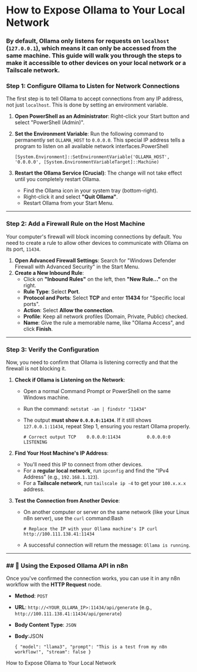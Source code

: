 # How to Expose Ollama to Your Local Network

### By default, Ollama only listens for requests on `localhost` (`127.0.0.1`), which means it can only be accessed from the same machine. This guide will walk you through the steps to make it accessible to other devices on your local network or a Tailscale network.

### **Step 1: Configure Ollama to Listen for Network Connections**

The first step is to tell Ollama to accept connections from any IP address, not just `localhost`. This is done by setting an environment variable.

1. **Open PowerShell as an Administrator**: Right-click your Start button and select "PowerShell (Admin)".
2. **Set the Environment Variable**: Run the following command to permanently set `OLLAMA_HOST` to `0.0.0.0`. This special IP address tells a program to listen on all available network interfaces.PowerShell
    
    `[System.Environment]::SetEnvironmentVariable('OLLAMA_HOST', '0.0.0.0', [System.EnvironmentVariableTarget]::Machine)`
    
3. **Restart the Ollama Service (Crucial)**: The change will not take effect until you completely restart Ollama.
    - Find the Ollama icon in your system tray (bottom-right).
    - Right-click it and select **"Quit Ollama"**.
    - Restart Ollama from your Start Menu.

---

### **Step 2: Add a Firewall Rule on the Host Machine**

Your computer's firewall will block incoming connections by default. You need to create a rule to allow other devices to communicate with Ollama on its port, `11434`.

1. **Open Advanced Firewall Settings**: Search for "Windows Defender Firewall with Advanced Security" in the Start Menu.
2. **Create a New Inbound Rule**:
    - Click on **"Inbound Rules"** on the left, then **"New Rule..."** on the right.
    - **Rule Type**: Select **Port**.
    - **Protocol and Ports**: Select **TCP** and enter **11434** for "Specific local ports".
    - **Action**: Select **Allow the connection**.
    - **Profile**: Keep all network profiles (Domain, Private, Public) checked.
    - **Name**: Give the rule a memorable name, like "Ollama Access", and click **Finish**.

---

### **Step 3: Verify the Configuration**

Now, you need to confirm that Ollama is listening correctly and that the firewall is not blocking it.

1. **Check if Ollama is Listening on the Network**:
    - Open a normal Command Prompt or PowerShell on the same Windows machine.
    - Run the command: `netstat -an | findstr "11434"`
    - The output **must show `0.0.0.0:11434`**. If it still shows `127.0.0.1:11434`, repeat Step 1, ensuring you restart Ollama properly.
        
        `# Correct output
        TCP    0.0.0.0:11434          0.0.0.0:0              LISTENING`
        
2. **Find Your Host Machine's IP Address**:
    - You'll need this IP to connect from other devices.
    - For a **regular local network**, run `ipconfig` and find the "IPv4 Address" (e.g., `192.168.1.123`).
    - For a **Tailscale network**, run `tailscale ip -4` to get your `100.x.x.x` address.
3. **Test the Connection from Another Device**:
    - On another computer or server on the same network (like your Linux n8n server), use the `curl` command:Bash
        
        `# Replace the IP with your Ollama machine's IP
        curl http://100.111.138.41:11434`
        
    - A successful connection will return the message: `Ollama is running`.

---

### ## 🚀 Using the Exposed Ollama API in n8n

Once you've confirmed the connection works, you can use it in any n8n workflow with the **HTTP Request** node.

- **Method**: `POST`
- **URL**: `http://<YOUR_OLLAMA_IP>:11434/api/generate` (e.g., `http://100.111.138.41:11434/api/generate`)
- **Body Content Type**: `JSON`
- **Body**:JSON
    
    `{
      "model": "llama3",
      "prompt": "This is a test from my n8n workflow!",
      "stream": false
    }`
    

How to Expose Ollama to Your Local Network